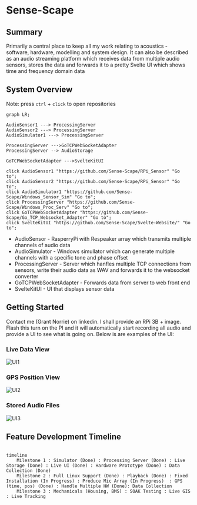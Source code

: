 # Sense-Scape

## Summary

Primarily a central place to keep all my work relating to acoustics - software, hardware, modelling and system design.
It can also be described as an audio streaming platform which receives data from multiple audio sensors, stores the data and forwards it to a pretty Svelte UI which shows time and frequency domain data

## System Overview

Note: press `ctrl` + `click` to open repositories

``` mermaid
graph LR; 

AudioSensor1 ---> ProcessingServer
AudioSensor2 ---> ProcessingServer
AudioSimulator1 ---> ProcessingServer

ProcessingServer --->GoTCPWebSocketAdapter
ProcessingServer --> AudioStorage

GoTCPWebSocketAdapter --->SvelteKitUI

click AudioSensor1 "https://github.com/Sense-Scape/RPi_Sensor" "Go to";
click AudioSensor2 "https://github.com/Sense-Scape/RPi_Sensor" "Go to";
click AudioSimulator1 "https://github.com/Sense-Scape/Windows_Sensor_Sim" "Go to";
click ProcessingServer "https://github.com/Sense-Scape/Windows_Proc_Serv" "Go to";
click GoTCPWebSocketAdapter "https://github.com/Sense-Scape/Go_TCP_Websocket_Adapter" "Go to";
click SvelteKitUI "https://github.com/Sense-Scape/Svelte-Website/" "Go to";

```

- AudioSensor - RasperryPi with Respeaker array which transmits multiple channels of audio data
- AudioSimulator - Windows simullator which can generate multiple channels with a specific tone and phase offset
- ProcessingServer - Server which hanfles multiple TCP connections from sensors, write their audio data as WAV and forwards it to the websocket converter
- GoTCPWebSocketAdapter - Forwards data from server to web front end
- SvelteKitUI - UI that displays sensor data

## Getting Started

Contact me (Grant Norrie) on linkedin. I shall provide an RPi 3B + image. Flash this turn on the PI and it will automatically start recording all audio and provide a UI to see what is going on. Below is are examples of the UI:

### Live Data View
![UI1](https://github.com/user-attachments/assets/0a83447b-699a-43c2-ab00-200057ca070a)

### GPS Position View
![UI2](https://github.com/user-attachments/assets/f106de36-b73f-4936-8048-982f3a0e6ec4)

### Stored Audio Files
![UI3](https://github.com/user-attachments/assets/13481f1a-f830-4916-ad1b-252be7273274)

## Feature Development Timeline

``` mermaid

timeline
    Milestone 1 : Simulator (Done) : Processing Server (Done) : Live Storage (Done) : Live UI (Done) : Hardware Prototype (Done) : Data Collection (Done)
    Milestone 2 : Full Linux Support (Done) : Playback (Done) : Fixed Installation (In Progress) : Produce Mic Array (In Progress)  : GPS (time, pos) (Done) : Handle Multiple HW (Done): Data Collection
    Milestone 3 : Mechanicals (Housing, BMS) : SOAK Testing : Live GIS : Live Tracking

```

